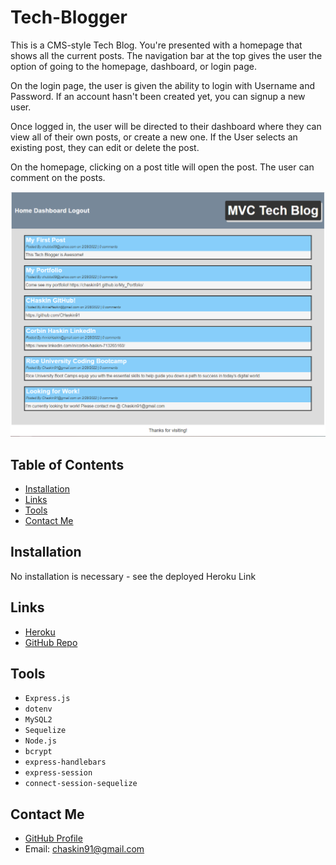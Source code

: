 # Tech-Blogger

This is a CMS-style Tech Blog. You're presented with a homepage that shows all the current posts. The navigation bar at the top gives the user the option of going to the homepage, dashboard, or login page.

On the login page, the user is given the ability to login with Username and Password. If an account hasn't been created yet, you can signup a new user.

Once logged in, the user will be directed to their dashboard where they can view all of their own posts, or create a new one. If the User selects an existing post, they can edit or delete the post.

On the homepage, clicking on a post title will open the post. The user can comment on the posts.

![image](https://github.com/CHaskin91/Tech-Blogger/blob/main/assets/homepage_screenshot.PNG)

## Table of Contents

- [Installation](#Installation)
- [Links](#Links)
- [Tools](#Tools)
- [Contact Me](#Contact-Me)

## Installation

No installation is necessary - see the deployed Heroku Link

## Links

- [Heroku](https://agile-river-86276.herokuapp.com/)
- [GitHub Repo](https://github.com/CHaskin91/Tech-Blogger)

## Tools

- `Express.js`
- `dotenv`
- `MySQL2`
- `Sequelize`
- `Node.js`
- `bcrypt`
- `express-handlebars`
- `express-session`
- `connect-session-sequelize`

## Contact Me

- [GitHub Profile](https://github.com/CHaskin91)
- Email: chaskin91@gmail.com
